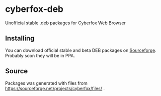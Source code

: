 ﻿# cyberfox-deb
Unofficial stable .deb packages for Cyberfox Web Browser

## Installing
You can download official stable and beta DEB packages on [Sourceforge](https://sourceforge.net/projects/cyberfox/files/). Probably soon they will be in PPA.

## Source
Packages was generated with files from https://sourceforge.net/projects/cyberfox/files/ .
